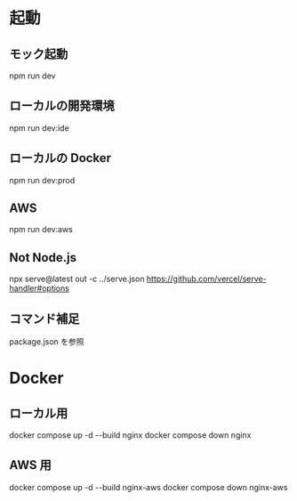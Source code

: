 # 起動

## モック起動

npm run dev

## ローカルの開発環境

npm run dev:ide

## ローカルの Docker

npm run dev:prod

## AWS

npm run dev:aws

## Not Node.js

npx serve@latest out -c ../serve.json
https://github.com/vercel/serve-handler#options

## コマンド補足

package.json を参照

# Docker

## ローカル用

docker compose up -d --build nginx
docker compose down nginx

## AWS 用

docker compose up -d --build nginx-aws
docker compose down nginx-aws
